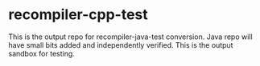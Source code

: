 # recompiler-cpp-test

This is the output repo for recompiler-java-test conversion. Java repo will have small bits added and independently verified.
This is the output sandbox for testing.
